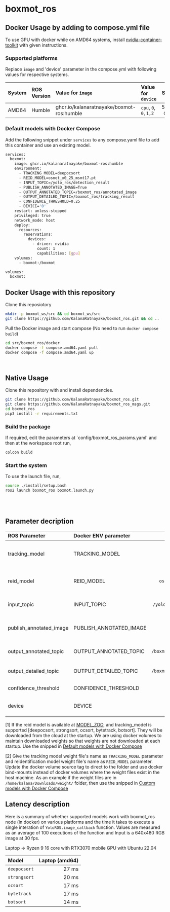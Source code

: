 # boxmot_ros

## Docker Usage by adding to compose.yml file

To use GPU with docker while on AMD64 systems, install [nvidia-container-toolkit](https://docs.nvidia.com/datacenter/cloud-native/container-toolkit/latest/install-guide.html) with given instructions.

### Supported platforms

Replace `image` and 'device' parameter in the compose.yml with following values for respective systems.

| System              | ROS Version | Value for `image`                                 | Value for `device`  | Size    |
| :---                | :---        | :---                                              |  :---               | :---:   |
| AMD64               | Humble      | ghcr.io/kalanaratnayake/boxmot-ros:humble         | `cpu`, `0`, `0,1,2` | 5.64 GB |

### Default models with Docker Compose

Add the following snippet under `services` to any compose.yaml file to add this container and use an existing model.

```bash
services:
  boxmot:
    image: ghcr.io/kalanaratnayake/boxmot-ros:humble
    environment:
      - TRACKING_MODEL=deepocsort
      - REID_MODEL=osnet_x0_25_msmt17.pt
      - INPUT_TOPIC=/yolo_ros/detection_result
      - PUBLISH_ANNOTATED_IMAGE=True
      - OUTPUT_ANNOTATED_TOPIC=/boxmot_ros/annotated_image
      - OUTPUT_DETAILED_TOPIC=/boxmot_ros/tracking_result
      - CONFIDENCE_THRESHOLD=0.25
      - DEVICE='0'
    restart: unless-stopped
    privileged: true
    network_mode: host
    deploy:
      resources:
        reservations:
          devices:
            - driver: nvidia
              count: 1
              capabilities: [gpu]   
    volumes:
      - boxmot:/boxmot

volumes:
  boxmot:
```

## Docker Usage with this repository

Clone this reposiotory

```bash
mkdir -p boxmot_ws/src && cd boxmot_ws/src
git clone https://github.com/KalanaRatnayake/boxmot_ros.git && cd ..
```

Pull the Docker image and start compose (No need to run `docker compose build`)
```bash
cd src/boxmot_ros/docker
docker compose -f compose.amd64.yaml pull
docker compose -f compose.amd64.yaml up
```

<br>

## Native Usage

Clone this repository with and install dependencies.

```bash
git clone https://github.com/KalanaRatnayake/boxmot_ros.git
git clone https://github.com/KalanaRatnayake/boxmot_ros_msgs.git
cd boxmot_ros
pip3 install -r requirements.txt
```

### Build the package

If required, edit the parameters at `config/boxmot_ros_params.yaml' and then at the workspace root run,
```bash
colcon build
```
### Start the system

To use the launch file, run,

```bash
source ./install/setup.bash
ros2 launch boxmot_ros boxmot.launch.py
```

<br>
<br>

## Parameter decription

| ROS Parameter           | Docker ENV parameter    | Default Value                | Description |
| :---                    | :---                    | :---:                        | :---        |
| tracking_model          | TRACKING_MODEL          | `deepocsort`                 | Model to be used for tracking. see [1] for default models and [2] for custom models |
| reid_model              | REID_MODEL              | `osnet_x0_25_msmt17.pt`      | Model to be used for reidentification. see [1] for default models and [2] for custom models |
| input_topic             | INPUT_TOPIC             | `/yolo_ros/detection_result` | Topic to subscribe for RGB image. Accepts `sensor_msgs/Image` |
| publish_annotated_image | PUBLISH_ANNOTATED_IMAGE | `False`                      | Whether to publish annotated image, increases callback execution time when set to `True` |
| output_annotated_topic  | OUTPUT_ANNOTATED_TOPIC  | `/boxmot_ros/annotated_image` | Topic for publishing annotated images uses `sensor_msgs/Image` |
| output_detailed_topic   | OUTPUT_DETAILED_TOPIC   | `/boxmot_ros/tracking_result` | Topic for publishing detailed results uses `boxmot_ros_msgs/YoloResult` |
| confidence_threshold    | CONFIDENCE_THRESHOLD    | `0.25`                      | Confidence threshold for predictions |
| device                  | DEVICE                  | `'0'`                       | `cpu` for CPU, `0` for gpu, `0,1,2,3` if there are multiple GPUs |


[1] If the reid model is available at [MODEL_ZOO](https://kaiyangzhou.github.io/deep-person-reid/MODEL_ZOO), and tracking_model is supported [deepocsort, strongsort, ocsort, bytetrack, botsort]. They will be downloaded from the cloud at the startup. We are using docker volumes to maintain downloaded weights so that weights are not downloaded at each startup. Use the snipped in [Default models with Docker Compose](https://github.com/KalanaRatnayake/boxmot_ros#default-models-with-docker-compose)

[2] Give the tracking model weight file's name as `TRACKING_MODEL` parameter and reidentification model weight file's name as `REID_MODEL` parameter. Update the docker volume source tag to direct to the folder and use docker bind-mounts instead of docker volumes where the weight files exist in the host machine. As an example if the weight files are in `/home/kalana/Downloads/weight/` folder, then use the snipped in [Custom models with Docker Compose](https://github.com/KalanaRatnayake/boxmot_ros#custom-models-with-docker-compose)

## Latency description

Here is a summary of whether supported models work with boxmot_ros node (in docker) on various platforms and the time it takes to execute a single interation of `YoloROS.image_callback` function. Values are measured as an average of 100 executions of the function and Input is a 640x480 RGB image at 30 fps.

Laptop -> Ryzen 9 16 core with RTX3070 mobile GPU with Ubuntu 22.04

| Model | Laptop (amd64) |
| :---  |  ---: |
| `deepocsort` | 27 ms |
| `strongsort` | 20 ms |
| `ocsort`     | 17 ms |
| `bytetrack`  | 17 ms |
| `botsort`    | 14 ms |
